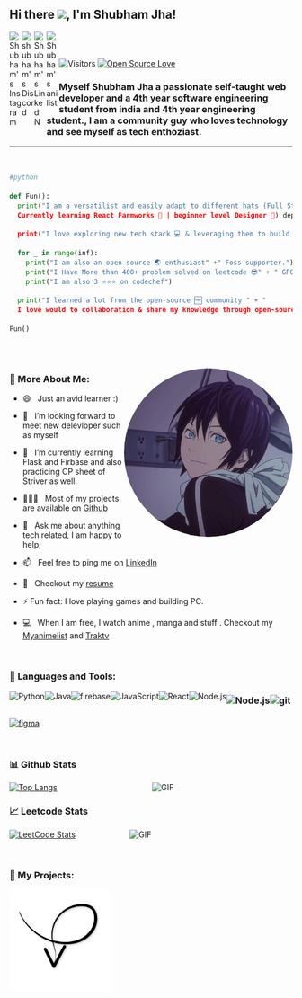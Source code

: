 ## Hi there <a href=""><img src="https://media.giphy.com/media/hvRJCLFzcasrR4ia7z/giphy.gif" width="5%"></a>, I'm Shubham Jha!

<a href="https://www.instagram.com/shubham.j010/">
  <img align="left" alt="Shubham's Instagram" width="22px" src="https://raw.githubusercontent.com/hussainweb/hussainweb/main/icons/instagram.png" /></a>	<a href="https://discordapp.com/users/283568690514100225/">
  <img align="left" alt="shubham's Discord" width="22px" src="https://raw.githubusercontent.com/peterthehan/peterthehan/master/assets/discord.svg" />
</a>	<a href="https://www.linkedin.com/in/shubham-jha-2742b5167/">
  <img align="left" alt="Shubham's LinkedIN" width="22px" src="https://raw.githubusercontent.com/peterthehan/peterthehan/master/assets/linkedin.svg" /></a><a href="https://anilist.co/user/ShubhamJha/"	>
  <img align="left" alt="Shubham's anilist" width="22px" src="https://anilist.co/img/icons/icon.svg" /></a>
<br/>
<br/>

![Visitors](https://komarev.com/ghpvc/?username=shubhamj010)
[![Open Source Love](https://badges.frapsoft.com/os/v1/open-source.svg?v=102)](https://github.com/sindresorhus/awesome)

### Myself Shubham Jha a passionate self-taught web developer and a  4th year software engineering student from india and 4th year engineering student., I am a community guy who loves technology and see myself as tech enthoziast.

<hr>
<br>


  
```python
#python

def Fun():
  print("I am a versatilist and easily adapt to different hats (Full Stack Web Developer 🌐,
  Currently learning React Farmworks 🤖 | beginner level Designer 🎨) depending on what the project requires.") 

  print("I love exploring new tech stack 💻 & leveraging them to build cool stuffs 🛠️.")

  for _ in range(inf):
    print("I am also an open-source 🌏 enthusiast" +" Foss supporter.")
    print("I Have More than 400+ problem solved on leetcode 😎" + " GFG .")
    print("I am also 3 ⭐⭐⭐ on codechef")

  print("I learned a lot from the open-source 🆓 community " + " 
  I love would to collaboration & share my knowledge through open-source.")
  
Fun()
```
<br/><br>




<img style="border-radius: 50%;" align="right" alt="GIF" src="assets/13626.gif" height="auto" width="300" />


### 🧐 More About Me: &nbsp;

- 😄 &nbsp; Just an avid learner :)

- 🤝 &nbsp; I’m looking forward to meet new delevloper such as myself

- 🌱 &nbsp; I’m currently learning Flask and Firbase and also practicing CP sheet of Striver as well.

- 👨🏻‍💻 &nbsp; Most of my projects are available on [Github](https://github.com/shubhamj010?tab=repositories)

- 💬 &nbsp; Ask me about anything tech related, I am happy to help;

- 📫 &nbsp; Feel free to ping me on [LinkedIn](https://www.linkedin.com/in/shubham-jha-2742b5167/)

- 📝 &nbsp; Checkout my [resume](https://shubhamj010.github.io/MYCV/)
- ⚡ Fun fact: I love playing games and building PC.

- 💻 &nbsp; When I am free, I watch anime , manga and stuff . Checkout my [Myanimelist](https://myanimelist.net/profile/SHUBHAM_jha) and [Traktv](https://trakt.tv/users/shubham_jha10)


  

<br>

### 🔨 Languages and Tools:
<a href="https://www.python.org" target="_blank"><img align="left" alt="Python" height ="42px" src="https://raw.githubusercontent.com/rahul-jha98/github_readme_icons/main/language_and_tools/square/python/python.svg"></a>
<a href="http://www.cplusplus.org/" target="_blank"><img align="left" alt="Java" height ="42px" src="https://raw.githubusercontent.com/get-icon/geticon/fc0f660daee147afb4a56c64e12bde6486b73e39/icons/c-plusplus.svg"></a>
<a href="https://firebase.google.com/" target="_blank"> <img align="left" src="https://raw.githubusercontent.com/rahul-jha98/github_readme_icons/main/language_and_tools/square/firebase/firebase.svg" alt="firebase" height ="42px"/> </a>
<a href="https://developer.mozilla.org/en-US/docs/Web/JavaScript" target="_blank"> <img align="left" alt="JavaScript" height ="42px"  src="https://raw.githubusercontent.com/rahul-jha98/github_readme_icons/main/language_and_tools/square/javascript/javascript.svg"> </a>
<a href="https://reactjs.org/" target="_blank"> <img align="left" alt="React" height ="42px" src="https://raw.githubusercontent.com/rahul-jha98/github_readme_icons/main/language_and_tools/square/react/react.svg"></a>
<a href="https://nodejs.org" target="_blank"><img align="left" alt="Node.js" height ="42px" src="https://raw.githubusercontent.com/rahul-jha98/github_readme_icons/main/language_and_tools/square/node/node.svg"></a>

### <a href="https://nodejs.org" target="_blank"><img align="left" alt="Node.js" height ="42px" src="https://raw.githubusercontent.com/get-icon/geticon/fc0f660daee147afb4a56c64e12bde6486b73e39/icons/mysql.svg"></a>

### <a href="https://git-scm.com/" target="_blank"> <img src="https://raw.githubusercontent.com/rahul-jha98/github_readme_icons/main/language_and_tools/square/git-scm/git-scm.svg" align="left" alt="git" height='42px'/> </a>
<a href="https://www.figma.com/" target="_blank"> <img src="https://raw.githubusercontent.com/rahul-jha98/github_readme_icons/main/language_and_tools/square/figma/figma.svg" alt="figma" height='42px'/> </a>

<br>


### 📊 Github Stats
<a href='https://github.com/ShubhamJ010' align="left" >

[![Top Langs](https://github-readme-stats.vercel.app/api/top-langs/?username=ShubhamJ010&theme=tokyonight)](https://github.com/ShubhamJ010)</a>
<img align ="right" alt="GIF" src="https://raw.githubusercontent.com/rahul-jha98/rahul-jha98/main/techstack.gif" width="250px"/>

### 📈 Leetcode Stats
<img align ="right" alt="GIF" src="https://c.tenor.com/wjS2sXen8iMAAAAC/stonks-up-stongs.gif" width="290px"/>
<a href='https://leetcode.com/it19077/'  align="right">

![LeetCode Stats](https://leetcard.jacoblin.cool/it19077?theme=unicorn&font=Antic%20Didone&ext=heatmap)</a>



<br>

### 💼 My Projects:
<img align ="centre" alt="GIF" src="assets/123.png" width="180px"/>
<p>&nbsp;&nbsp;&nbsp;</p>

